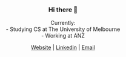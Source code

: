 <h3 align="center">Hi there 👋</h3>

<p align="center"> 
  Currently: <br> 
- Studying CS at The University of Melbourne <br> 
- Working at ANZ
    <br> 
</p>


<div align="center">

  [Website](https://joshcarp.com) | [Linkedin](https://www.linkedin.com/in/joshcarp/) | [Email](https://mail.google.com/mail/u/0/?view=cm&fs=1&to=josh@joshcarp.com)

</div>

